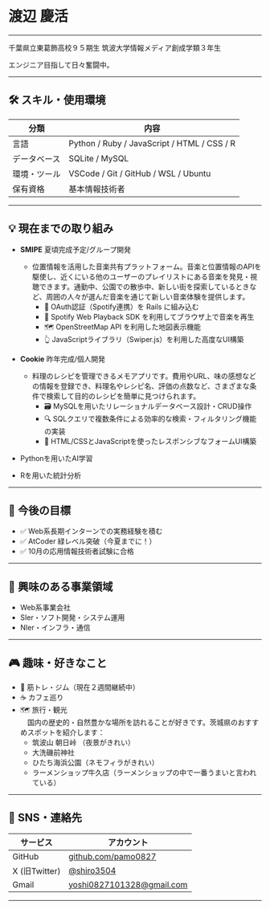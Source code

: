 # 渡辺 慶活

---

千葉県立東葛飾高校９５期生
筑波大学情報メディア創成学類３年生

エンジニア目指して日々奮闘中。

---

## 🛠️ スキル・使用環境

| 分類       | 内容                                      |
|------------|-------------------------------------------|
| 言語       | Python / Ruby / JavaScript / HTML / CSS / R  |
| データベース | SQLite / MySQL                       |
| 環境・ツール | VSCode / Git / GitHub / WSL / Ubuntu       |
| 保有資格    | 基本情報技術者                              |

---

## 💡 現在までの取り組み

- **SMIPE** 夏頃完成予定/グループ開発
  - 位置情報を活用した音楽共有プラットフォーム。音楽と位置情報のAPIを駆使し、近くにいる他のユーザーのプレイリストにある音楽を発見・視聴できます。通勤中、公園での散歩中、新しい街を探索しているときなど、周囲の人々が選んだ音楽を通じて新しい音楽体験を提供します。
    - 🔐 OAuth認証（Spotify連携）を Rails に組み込む
    - 🎵 Spotify Web Playback SDK を利用してブラウザ上で音楽を再生
    - 🗺 OpenStreetMap API を利用した地図表示機能
    - 👆 JavaScriptライブラリ（Swiper.js）を利用した高度なUI構築
- **Cookie** 昨年完成/個人開発
  - 料理のレシピを管理できるメモアプリです。費用やURL、味の感想などの情報を登録でき、料理名やレシピ名、評価の点数など、さまざまな条件で検索して目的のレシピを簡単に見つけられます。
    - 🗃️ MySQLを用いたリレーショナルデータベース設計・CRUD操作
    - 🔍 SQLクエリで複数条件による効率的な検索・フィルタリング機能の実装
    - 📱 HTML/CSSとJavaScriptを使ったレスポンシブなフォームUI構築

- Pythonを用いたAI学習
- Rを用いた統計分析
---

## 🚀 今後の目標

- ✅ Web系長期インターンでの実務経験を積む
- ✅ AtCoder 緑レベル突破（今夏までに！）
- ✅ 10月の応用情報技術者試験に合格

---

## 🧢 興味のある事業領域

- Web系事業会社
- SIer・ソフト開発・システム運用
- NIer・インフラ・通信

---

## 🎮 趣味・好きなこと

- 🍖 筋トレ・ジム（現在２週間継続中）
- ☕ カフェ巡り
- 🗺 旅行・観光  
　国内の歴史的・自然豊かな場所を訪れることが好きです。茨城県のおすすめスポットを紹介します：  
  - 筑波山 朝日峠 （夜景がきれい）
  - 大洗磯前神社  
  - ひたち海浜公園（ネモフィラがきれい）
  - ラーメンショップ牛久店（ラーメンショップの中で一番うまいと言われている）

---

## 🔗 SNS・連絡先

| サービス | アカウント                     |
|----------|-------------------------------|
| GitHub   | [github.com/pamo0827](https://github.com/pamo0827) |
| X (旧Twitter) | [@shiro3504](https://twitter.com/shiro3504) |
| Gmail | yoshi0827101328@gmail.com |

---
